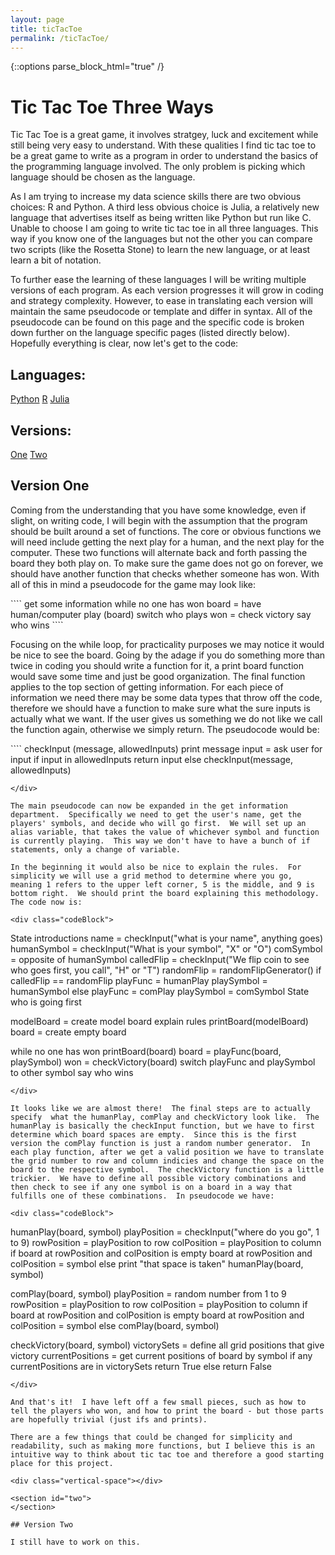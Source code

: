 ```yaml
---
layout: page
title: ticTacToe
permalink: /ticTacToe/
---
```

{::options parse_block_html="true" /}

# Tic Tac Toe Three Ways

Tic Tac Toe is a great game, it involves stratgey, luck and excitement while still being very easy to understand.  With these qualities I find tic tac toe to be a great game to write as a program in order to understand the basics of the programming language involved.  The only problem is picking which language should be chosen as the language.

As I am trying to increase my data science skills there are two obvious choices: R and Python.  A third less obvious choice is Julia, a relatively new language that advertises itself as being written like Python but run like C.  Unable to choose I am going to write tic tac toe in all three languages.  This way if you know one of the languages but not the other you can compare two scripts (like the Rosetta Stone) to learn the new language, or at least learn a bit of notation.  

To further ease the learning of these languages I will be writing multiple versions of each program.  As each version progresses it will grow in coding and strategy complexity.  However, to ease in translating each version will maintain the same pseudocode or template and differ in syntax.  All of the pseudocode can be found on this page and the specific code is broken down further on the language specific pages (listed directly below).  Hopefully everything is clear, now let's get to the code:

<div class="ticTacToe-header">
<div style="text-align: left"> <h2> Languages: </h2> </div>
</div>

<div class="ticTacToe-links">
  <a class="link" href="https://kulmsc.github.io/ticTacToe/python">Python</a>
  <a class="link" href="https://kulmsc.github.io/ticTacToe/R">R</a>
  <a class="link" href="https://kulmsc.github.io/ticTacToe/julia">Julia</a>
</div>

<div class="ticTacToe-header">
<div style="text-align: left"> <h2> Versions: </h2> </div>
</div>

<div class="ticTacToe-links">
  <a class="link" href="#one" data-scroll>One</a>
  <a class="link" href="#two" data-scroll>Two</a>
</div>

<div class="vertical-space"></div>

<section id="one">
</section>

## Version One

Coming from the understanding that you have some knowledge, even if slight, on writing code, I will begin with the assumption that the program should be built around a set of functions.  The core or obvious functions we will need include getting the next play for a human, and the next play for the computer.  These two functions will alternate back and forth passing the board they both play on.  To make sure the game does not go on forever, we should have another function that checks whether someone has won.  With all of this in mind a pseudocode for the game may look like:

<div class="codeBlock">
````
get some information
while no one has won
  board = have human/computer play (board)
  switch who plays
  won = check victory
say who wins
````
</div>

Focusing on the while loop, for practicality purposes we may notice it would be nice to see the board.  Going by the adage if you do something more than twice in coding you should write a function for it, a print board function would save some time and just be good organization.  The final function applies to the top section of getting information.  For each piece of information we need there may be some data types that throw off the code, therefore we should have a function to make sure what the sure inputs is actually what we want.  If the user gives us something we do not like we call the function again, otherwise we simply return.  The pseudocode would be:

<div class="codeBlock">
````
checkInput (message, allowedInputs)
  print message
  input = ask user for input
  if input in allowedInputs
    return input
  else
    checkInput(message, allowedInputs)

````
</div>

The main pseudocode can now be expanded in the get information department.  Specifically we need to get the user's name, get the players' symbols, and decide who will go first.  We will set up an alias variable, that takes the value of whichever symbol and function is currently playing.  This way we don't have to have a bunch of if statements, only a change of variable.

In the beginning it would also be nice to explain the rules.  For simplicity we will use a grid method to determine where you go, meaning 1 refers to the upper left corner, 5 is the middle, and 9 is bottom right.  We should print the board explaining this methodology.  The code now is:

<div class="codeBlock">
````
State introductions
name = checkInput("what is your name", anything goes)
humanSymbol = checkInput("What is your symbol", "X" or "O")
comSymbol = opposite of humanSymbol
calledFlip = checkInput("We flip coin to see who goes first, you call", "H" or "T")
randomFlip = randomFlipGenerator()
if calledFlip == randomFlip
  playFunc = humanPlay
  playSymbol = humanSymbol
else
  playFunc = comPlay
  playSymbol = comSymbol
State who is going first

modelBoard = create model board
explain rules
printBoard(modelBoard)
board = create empty board

while no one has won
  printBoard(board)
  board = playFunc(board, playSymbol)
  won = checkVictory(board)
  switch playFunc and playSymbol to other symbol
say who wins
````
</div>

It looks like we are almost there!  The final steps are to actually specify  what the humanPlay, comPlay and checkVictory look like.  The humanPlay is basically the checkInput function, but we have to first determine which board spaces are empty.  Since this is the first version the comPlay function is just a random number generator.  In each play function, after we get a valid position we have to translate the grid number to row and column indicies and change the space on the board to the respective symbol.  The checkVictory function is a little trickier.  We have to define all possible victory combinations and then check to see if any one symbol is on a board in a way that fulfills one of these combinations.  In pseudocode we have:

<div class="codeBlock">
````
humanPlay(board, symbol)
  playPosition = checkInput("where do you go", 1 to 9)
  rowPosition = playPosition to row
  colPosition = playPosition to column
  if board at rowPosition and colPosition is empty
    board at rowPosition and colPosition = symbol
  else
    print "that space is taken"
    humanPlay(board, symbol)


comPlay(board, symbol)
  playPosition = random number from 1 to 9
  rowPosition = playPosition to row
  colPosition = playPosition to column
  if board at rowPosition and colPosition is empty
    board at rowPosition and colPosition = symbol
  else
    comPlay(board, symbol)


  checkVictory(board, symbol)
    victorySets = define all grid positions that give victory
    currentPositions = get current positions of board by symbol
    if any currentPositions are in victorySets
      return True
    else
      return False

````
</div>

And that's it!  I have left off a few small pieces, such as how to tell the players who won, and how to print the board - but those parts are hopefully trivial (just ifs and prints).

There are a few things that could be changed for simplicity and readability, such as making more functions, but I believe this is an intuitive way to think about tic tac toe and therefore a good starting place for this project.

<div class="vertical-space"></div>

<section id="two">
</section>

## Version Two

I still have to work on this.
